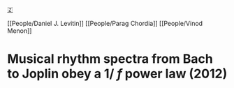 [🇿](zotero://select/library/items/L6FJ2DCH)

[[People/Daniel J. Levitin]] [[People/Parag Chordia]] [[People/Vinod Menon]] 
# Musical rhythm spectra from Bach to Joplin obey a 1/ <i>f</i> power law (2012)

